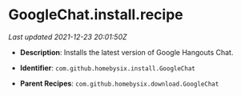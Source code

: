 # GoogleChat.install.recipe

_Last updated 2021-12-23 20:01:50Z_

- **Description**: Installs the latest version of Google Hangouts Chat.

- **Identifier**: `com.github.homebysix.install.GoogleChat`

- **Parent Recipes**: `com.github.homebysix.download.GoogleChat`
